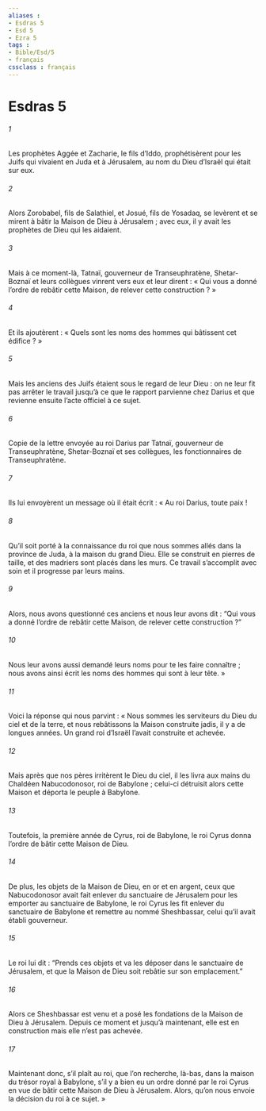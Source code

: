 ```yaml
---
aliases : 
- Esdras 5
- Esd 5
- Ezra 5
tags : 
- Bible/Esd/5
- français
cssclass : français
---
```


# Esdras 5

###### 1
Les prophètes Aggée et Zacharie, le fils d’Iddo, prophétisèrent pour les Juifs qui vivaient en Juda et à Jérusalem, au nom du Dieu d’Israël qui était sur eux.
###### 2
Alors Zorobabel, fils de Salathiel, et Josué, fils de Yosadaq, se levèrent et se mirent à bâtir la Maison de Dieu à Jérusalem ; avec eux, il y avait les prophètes de Dieu qui les aidaient.
###### 3
Mais à ce moment-là, Tatnaï, gouverneur de Transeuphratène, Shetar-Boznaï et leurs collègues vinrent vers eux et leur dirent : « Qui vous a donné l’ordre de rebâtir cette Maison, de relever cette construction ? »
###### 4
Et ils ajoutèrent : « Quels sont les noms des hommes qui bâtissent cet édifice ? »
###### 5
Mais les anciens des Juifs étaient sous le regard de leur Dieu : on ne leur fit pas arrêter le travail jusqu’à ce que le rapport parvienne chez Darius et que revienne ensuite l’acte officiel à ce sujet.
###### 6
Copie de la lettre envoyée au roi Darius par Tatnaï, gouverneur de Transeuphratène, Shetar-Boznaï et ses collègues, les fonctionnaires de Transeuphratène.
###### 7
Ils lui envoyèrent un message où il était écrit : « Au roi Darius, toute paix !
###### 8
Qu’il soit porté à la connaissance du roi que nous sommes allés dans la province de Juda, à la maison du grand Dieu. Elle se construit en pierres de taille, et des madriers sont placés dans les murs. Ce travail s’accomplit avec soin et il progresse par leurs mains.
###### 9
Alors, nous avons questionné ces anciens et nous leur avons dit : “Qui vous a donné l’ordre de rebâtir cette Maison, de relever cette construction ?”
###### 10
Nous leur avons aussi demandé leurs noms pour te les faire connaître ; nous avons ainsi écrit les noms des hommes qui sont à leur tête. »
###### 11
Voici la réponse qui nous parvint : « Nous sommes les serviteurs du Dieu du ciel et de la terre, et nous rebâtissons la Maison construite jadis, il y a de longues années. Un grand roi d’Israël l’avait construite et achevée.
###### 12
Mais après que nos pères irritèrent le Dieu du ciel, il les livra aux mains du Chaldéen Nabucodonosor, roi de Babylone ; celui-ci détruisit alors cette Maison et déporta le peuple à Babylone.
###### 13
Toutefois, la première année de Cyrus, roi de Babylone, le roi Cyrus donna l’ordre de bâtir cette Maison de Dieu.
###### 14
De plus, les objets de la Maison de Dieu, en or et en argent, ceux que Nabucodonosor avait fait enlever du sanctuaire de Jérusalem pour les emporter au sanctuaire de Babylone, le roi Cyrus les fit enlever du sanctuaire de Babylone et remettre au nommé Sheshbassar, celui qu’il avait établi gouverneur.
###### 15
Le roi lui dit : “Prends ces objets et va les déposer dans le sanctuaire de Jérusalem, et que la Maison de Dieu soit rebâtie sur son emplacement.”
###### 16
Alors ce Sheshbassar est venu et a posé les fondations de la Maison de Dieu à Jérusalem. Depuis ce moment et jusqu’à maintenant, elle est en construction mais elle n’est pas achevée.
###### 17
Maintenant donc, s’il plaît au roi, que l’on recherche, là-bas, dans la maison du trésor royal à Babylone, s’il y a bien eu un ordre donné par le roi Cyrus en vue de bâtir cette Maison de Dieu à Jérusalem. Alors, qu’on nous envoie la décision du roi à ce sujet. »
